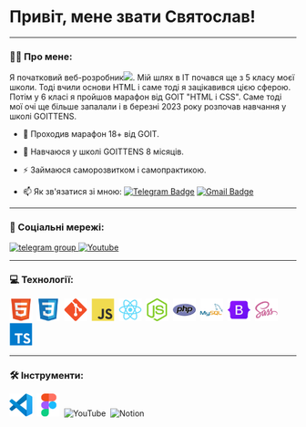 # Привіт, мене звати Святослав!

---

### :man_technologist: Про мене:

Я початковий веб-розробник<img src="https://media.giphy.com/media/WUlplcMpOCEmTGBtBW/giphy.gif" width="30px">. Мій шлях в IT почався ще з 5 класу моєї школи. Тоді вчили основи HTML і саме тоді я зацікавився цією сферою. Потім у 6 класі я пройшов марафон від GOIT "HTML і CSS". Саме тоді мої очі ще більше запалали і в березні 2023 року розпочав навчання у школі GOITTENS.
<img scr="./assets/github-snake.svg">

- :telescope: Проходив марафон 18+ від GOIT.

- :seedling: Навчаюся у школі GOITTENS 8 місяців.

- :zap: Займаюся саморозвитком і самопрактикою.

- :mailbox: Як зв'язатися зі мною: [![Telegram Badge](https://img.shields.io/badge/-sviat_2010-blue?style=flat&logo=Telegram&logoColor=white)](https://t.me/sviat_2010) [![Gmail Badge](https://img.shields.io/badge/-Gmail-red?style=flat&logo=Gmail&logoColor=white)](mailto:svatoslavkalugin@gmail.com)

---

### 🤝 Соціальні мережі:

  <div id="badges">
    <a href="https://t.me/sviat_2010" target="_blank">
      <img src="https://cdn-icons-png.flaticon.com/512/2111/2111646.png" width="40" height="40" alt="telegram group" />
    </a>
    <a href="https://www.youtube.com/@blizzard362" target="_blank">
      <img src="https://cdn-icons-png.flaticon.com/512/3670/3670147.png" width="40" height="40" alt="Youtube"/>
    </a>
  </div>
  
  ---

### 💻 Технології:

<div>
  <img src="https://github.com/devicons/devicon/blob/master/icons/html5/html5-original.svg" title="html5" alt="html5" width="40" height="40"/>&nbsp;
  <img src="https://github.com/devicons/devicon/blob/master/icons/css3/css3-original.svg" title="css" alt="css" width="40" height="40"/>&nbsp;
  <img src="https://github.com/devicons/devicon/blob/master/icons/git/git-original.svg" title="git" alt="git" width="40" height="40"/>&nbsp;
  <img src="https://github.com/devicons/devicon/blob/master/icons/javascript/javascript-original.svg" title="javascript" alt="javascript" width="40" height="40"/>&nbsp;
  <img src="https://github.com/devicons/devicon/blob/master/icons/react/react-original.svg" title="reactjs" alt="reactjs" width="40" height="40"/>&nbsp;
  <img src="https://github.com/devicons/devicon/blob/master/icons/nodejs/nodejs-original.svg" title="nodejs" alt="nodejs" width="40" height="40"/>&nbsp;
      <img src="https://github.com/devicons/devicon/blob/master/icons/php/php-original.svg" title="php" alt="php" width="40" height="40"/>&nbsp;
    <img src="https://github.com/devicons/devicon/blob/master/icons/mysql/mysql-original-wordmark.svg" title="sql" alt="sql" width="40" height="40"/>&nbsp;
  <img src="https://github.com/devicons/devicon/blob/master/icons/bootstrap/bootstrap-original.svg" title="Bootstrap" alt="Bootstrap" width="40" height="40"/>&nbsp;
  <img src="https://github.com/devicons/devicon/blob/master/icons/sass/sass-original.svg" title="sass/scss" alt="sass/scss" width="40" height="40"/>&nbsp;
  <img src="https://github.com/devicons/devicon/blob/master/icons/typescript/typescript-original.svg" title="typescript" alt="typescript" width="40" height="40"/>&nbsp;
</div>

---

### 🛠 Інструменти:

<div>
    <img src="https://github.com/devicons/devicon/blob/master/icons/vscode/vscode-original.svg" title="vscode" alt="vscode" width="40" height="40"/>&nbsp;
  <img src="https://github.com/devicons/devicon/blob/master/icons/figma/figma-original.svg" title="figma" alt="figma" width="40" height="40"/>&nbsp;
  <img src="https://upload.wikimedia.org/wikipedia/commons/9/9e/YouTube_Logo_%282013-2017%29.svg" title="YouTube" alt="YouTube" width="40" height="40"/>&nbsp;
  <img src="https://upload.wikimedia.org/wikipedia/commons/e/e9/Notion-logo.svg" title="Notion" alt="Notion" width="40" height="40"/>&nbsp;
</div>
